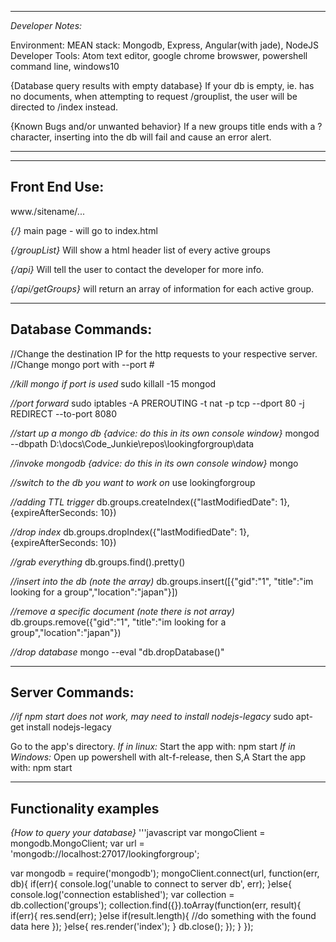 -------------------------------------------------------------------------------
_Developer Notes:_

Environment:
MEAN stack:
  Mongodb, Express, Angular(with jade), NodeJS
Developer Tools:
  Atom text editor, google chrome browswer, powershell command line, windows10


{Database query results with empty database}
If your db is empty, ie. has no documents, when attempting to request
/grouplist, the user will be directed to /index instead.

{Known Bugs and/or unwanted behavior}
If a new groups title ends with a ? character, inserting into the db
will fail and cause an error alert.

-------------------------------------------------------------------------------

-------------------------------------------------------------------------------
Front End Use:
-------------------------------------------------------------------------------
www./sitename/...

_{/}_
main page - will go to index.html

_{/groupList}_
Will show a html header list of every active groups

_{/api}_
Will tell the user to contact the developer for more info.

_{/api/getGroups}_
will return an array of information for each active group.

-------------------------------------------------------------------------------
Database Commands:
-------------------------------------------------------------------------------
//Change the destination IP for the http requests to your respective server.
//Change mongo port with --port #

_//kill mongo if port is used_
sudo killall -15 mongod

_//port forward_
sudo iptables -A PREROUTING -t nat -p tcp --dport 80 -j REDIRECT --to-port 8080

_//start up a mongo db {advice: do this in its own console window}_
mongod --dbpath D:\docs\Code_Junkie\repos\lookingforgroup\data

_//invoke mongodb {advice: do this in its own console window}_
mongo

_//switch to the db you want to work on_
use lookingforgroup

_//adding TTL trigger_
db.groups.createIndex({"lastModifiedDate": 1}, {expireAfterSeconds: 10})

_//drop index_
db.groups.dropIndex({"lastModifiedDate": 1}, {expireAfterSeconds: 10})

_//grab everything_
db.groups.find().pretty()

_//insert into the db (note the array)_
db.groups.insert([{"gid":"1",
                "title":"im looking for a group","location":"japan"}])

_//remove a specific document (note there is not array)_
db.groups.remove({"gid":"1",
                "title":"im looking for a group","location":"japan"})

_//drop database_
mongo <dbname> --eval "db.dropDatabase()"

-------------------------------------------------------------------------------
Server Commands:
-------------------------------------------------------------------------------
_//if npm start does not work, may need to install nodejs-legacy_
sudo apt-get install nodejs-legacy

Go to the app's directory.
  _If in linux:_
    Start the app with: npm start
  _If in Windows:_
    Open up powershell with alt-f-release, then S,A
    Start the app with: npm start

-------------------------------------------------------------------------------
Functionality examples
-------------------------------------------------------------------------------

_{How to query your database}_
'''javascript
var mongoClient = mongodb.MongoClient;
var url = 'mongodb://localhost:27017/lookingforgroup';

var mongodb = require('mongodb');
mongoClient.connect(url, function(err, db){
  if(err){
    console.log('unable to connect to server db', err);
  }else{
    console.log('connection established');
    var collection = db.collection('groups');
    collection.find({}).toArray(function(err, result){
      if(err){
        res.send(err);
      }else if(result.length){
          //do something with the found data here
       });
      }else{
        res.render('index');
      }
      db.close();
    });
  }
});
